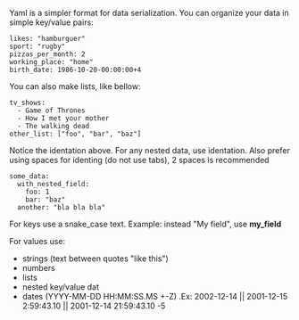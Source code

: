 Yaml is a simpler format for data serialization. You can organize your data in simple key/value pairs:

```
likes: "hamburguer"
sport: "rugby"
pizzas_per_month: 2
working_place: "home"
birth_date: 1986-10-20-00:00:00+4
```


You can also make lists, like bellow:

```
tv_shows:
  - Game of Thrones
  - How I met your mother
  - The walking dead
other_list: ["foo", "bar", "baz"]
```

Notice the identation above. For any nested data, use identation.
Also prefer using spaces for identing (do not use tabs), 2 spaces is recommended

```
some_data:
  with_nested_field:
    foo: 1
    bar: "baz"
  another: "bla bla bla"
```

For keys use a snake_case text. Example: instead "My field", use **my_field**

For values use:

  - strings (text between quotes "like this")
  - numbers
  - lists
  - nested key/value dat
  - dates (YYYY-MM-DD HH:MM:SS.MS +-Z) .Ex: 2002-12-14  || 2001-12-15 2:59:43.10 || 2001-12-14 21:59:43.10 -5
